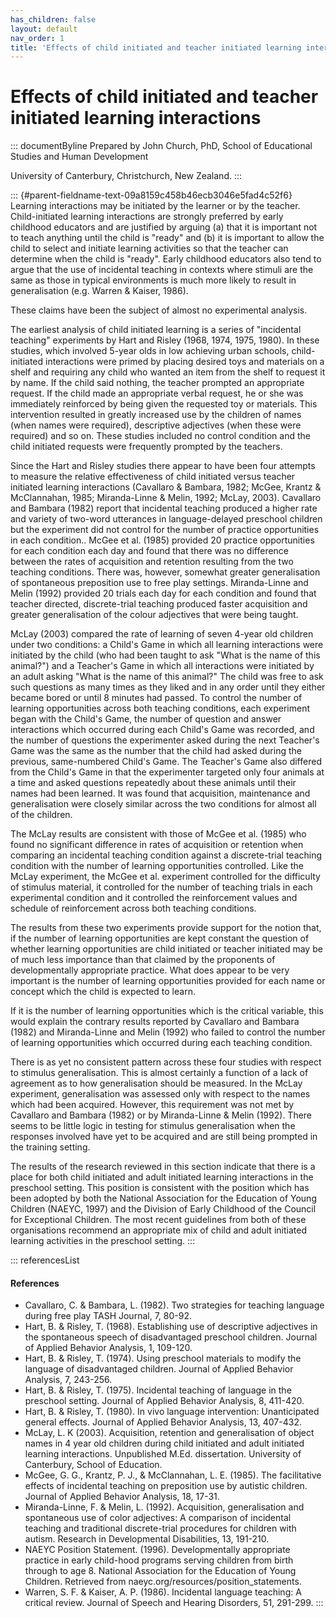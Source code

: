 ```yaml
---
has_children: false
layout: default
nav_order: 1
title: 'Effects of child initiated and teacher initiated learning interactions '
---
```

# Effects of child initiated and teacher initiated learning interactions 


::: documentByline
Prepared by John Church, PhD, School of Educational Studies and Human
Development

University of Canterbury, Christchurch, New Zealand.
:::

::: {#parent-fieldname-text-09a8159c458b46ecb3046e5fad4c52f6}
Learning interactions may be initiated by the learner or by the teacher.
Child-initiated learning interactions are strongly preferred by early
childhood educators and are justified by arguing (a) that it is
important not to teach anything until the child is "ready" and (b) it is
important to allow the child to select and initiate learning activities
so that the teacher can determine when the child is "ready". Early
childhood educators also tend to argue that the use of incidental
teaching in contexts where stimuli are the same as those in typical
environments is much more likely to result in generalisation (e.g.
Warren & Kaiser, 1986).

These claims have been the subject of almost no experimental analysis.

The earliest analysis of child initiated learning is a series of
"incidental teaching" experiments by Hart and Risley (1968, 1974, 1975,
1980). In these studies, which involved 5-year olds in low achieving
urban schools, child-initiated interactions were primed by placing
desired toys and materials on a shelf and requiring any child who wanted
an item from the shelf to request it by name. If the child said nothing,
the teacher prompted an appropriate request. If the child made an
appropriate verbal request, he or she was immediately reinforced by
being given the requested toy or materials. This intervention resulted
in greatly increased use by the children of names (when names were
required), descriptive adjectives (when these were required) and so on.
These studies included no control condition and the child initiated
requests were frequently prompted by the teachers.

Since the Hart and Risley studies there appear to have been four
attempts to measure the relative effectiveness of child initiated versus
teacher initiated learning interactions (Cavallaro & Bambara, 1982;
McGee, Krantz & McClannahan, 1985; Miranda-Linne & Melin, 1992; McLay,
2003). Cavallaro and Bambara (1982) report that incidental teaching
produced a higher rate and variety of two-word utterances in
language-delayed preschool children but the experiment did not control
for the number of practice opportunities in each condition.. McGee et
al. (1985) provided 20 practice opportunities for each condition each
day and found that there was no difference between the rates of
acquisition and retention resulting from the two teaching conditions.
There was, however, somewhat greater generalisation of spontaneous
preposition use to free play settings. Miranda-Linne and Melin (1992)
provided 20 trials each day for each condition and found that teacher
directed, discrete-trial teaching produced faster acquisition and
greater generalisation of the colour adjectives that were being taught.

McLay (2003) compared the rate of learning of seven 4-year old children
under two conditions: a Child's Game in which all learning interactions
were initiated by the child (who had been taught to ask "What is the
name of this animal?") and a Teacher's Game in which all interactions
were initiated by an adult asking "What is the name of this animal?" The
child was free to ask such questions as many times as they liked and in
any order until they either became bored or until 8 minutes had passed.
To control the number of learning opportunities across both teaching
conditions, each experiment began with the Child's Game, the number of
question and answer interactions which occurred during each Child's Game
was recorded, and the number of questions the experimenter asked during
the next Teacher's Game was the same as the number that the child had
asked during the previous, same-numbered Child's Game. The Teacher's
Game also differed from the Child's Game in that the experimenter
targeted only four animals at a time and asked questions repeatedly
about these animals until their names had been learned. It was found
that acquisition, maintenance and generalisation were closely similar
across the two conditions for almost all of the children.

The McLay results are consistent with those of McGee et al. (1985) who
found no significant difference in rates of acquisition or retention
when comparing an incidental teaching condition against a discrete-trial
teaching condition with the number of learning opportunities controlled.
Like the McLay experiment, the McGee et al. experiment controlled for
the difficulty of stimulus material, it controlled for the number of
teaching trials in each experimental condition and it controlled the
reinforcement values and schedule of reinforcement across both teaching
conditions.

The results from these two experiments provide support for the notion
that, if the number of learning opportunities are kept constant the
question of whether learning opportunities are child initiated or
teacher initiated may be of much less importance than that claimed by
the proponents of developmentally appropriate practice. What does appear
to be very important is the number of learning opportunities provided
for each name or concept which the child is expected to learn.

If it is the number of learning opportunities which is the critical
variable, this would explain the contrary results reported by Cavallaro
and Bambara (1982) and Miranda-Linne and Melin (1992) who failed to
control the number of learning opportunities which occurred during each
teaching condition.

There is as yet no consistent pattern across these four studies with
respect to stimulus generalisation. This is almost certainly a function
of a lack of agreement as to how generalisation should be measured. In
the McLay experiment, generalisation was assessed only with respect to
the names which had been acquired. However, this requirement was not met
by Cavallaro and Bambara (1982) or by Miranda-Linne & Melin (1992).
There seems to be little logic in testing for stimulus generalisation
when the responses involved have yet to be acquired and are still being
prompted in the training setting.

The results of the research reviewed in this section indicate that there
is a place for both child initiated and adult initiated learning
interactions in the preschool setting. This position is consistent with
the position which has been adopted by both the National Association for
the Education of Young Children (NAEYC, 1997) and the Division of Early
Childhood of the Council for Exceptional Children. The most recent
guidelines from both of these organisations recommend an appropriate mix
of child and adult initiated learning activities in the preschool
setting.
:::

::: referencesList
#### References

-   Cavallaro, C. & Bambara, L. (1982). Two strategies for teaching
    language during free play TASH Journal, 7, 80-92.
-   Hart, B. & Risley, T. (1968). Establishing use of descriptive
    adjectives in the spontaneous speech of disadvantaged preschool
    children. Journal of Applied Behavior Analysis, 1, 109-120.
-   Hart, B. & Risley, T. (1974). Using preschool materials to modify
    the language of disadvantaged children. Journal of Applied Behavior
    Analysis, 7, 243-256.
-   Hart, B. & Risley, T. (1975). Incidental teaching of language in the
    preschool setting. Journal of Applied Behavior Analysis, 8, 411-420.
-   Hart, B. & Risley, T. (1980). In vivo language intervention:
    Unanticipated general effects. Journal of Applied Behavior Analysis,
    13, 407-432.
-   McLay, L. K (2003). Acquisition, retention and generalisation of
    object names in 4 year old children during child initiated and adult
    initiated learning interactions. Unpublished M.Ed. dissertation.
    University of Canterbury, School of Education.
-   McGee, G. G., Krantz, P. J., & McClannahan, L. E. (1985). The
    facilitative effects of incidental teaching on preposition use by
    autistic children. Journal of Applied Behavior Analysis, 18, 17-31.
-   Miranda-Linne, F. & Melin, L. (1992). Acquisition, generalisation
    and spontaneous use of color adjectives: A comparison of incidental
    teaching and traditional discrete-trial procedures for children with
    autism. Research in Developmental Disabilities, 13, 191-210.
-   NAEYC Position Statement. (1996). Developmentally appropriate
    practice in early child-hood programs serving children from birth
    through to age 8. National Association for the Education of Young
    Children. Retrieved from naeyc.org/resources/position_statements.
-   Warren, S. F. & Kaiser, A. P. (1986). Incidental language teaching:
    A critical review. Journal of Speech and Hearing Disorders, 51,
    291-299.
:::
